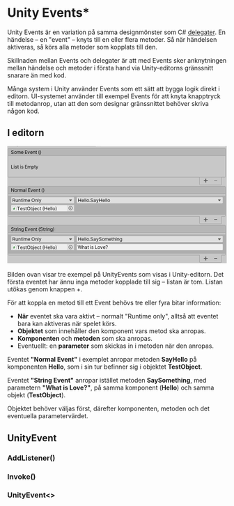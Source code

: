 # Unity Events\*

Unity Events är en variation på samma designmönster som C# [delegater](https://krank23.gitbook.io/csharp-ref/grundlaeggande/delegates#multicasting-delegat-variabler-med-flera-metoder). En händelse – en "event" – knyts till en eller flera metoder. Så när händelsen aktiveras, så körs alla metoder som kopplats till den.

Skillnaden mellan Events och delegater är att med Events sker anknytningen mellan händelse och metoder i första hand via Unity-editorns gränssnitt snarare än med kod.

Många system i Unity använder Events som ett sätt att bygga logik direkt i editorn. UI-systemet använder till exempel Events för att knyta knapptryck till metodanrop, utan att den som designar gränssnittet behöver skriva någon kod.

## I editorn

![](<../.gitbook/assets/image (5).png>)

Bilden ovan visar tre exempel på UnityEvents som visas i Unity-editorn. Det första eventet har ännu inga metoder kopplade till sig – listan är tom. Listan utökas genom knappen +.

För att koppla en metod till ett Event behövs tre eller fyra bitar information:

* **När** eventet ska vara aktivt – normalt "Runtime only", alltså att eventet bara kan aktiveras när spelet körs.
* **Objektet** som innehåller den komponent vars metod ska anropas.
* **Komponenten** och **metoden** som ska anropas.
* Eventuellt: en **parameter** som skickas in i metoden när den anropas.

Eventet **"Normal Event"** i exemplet anropar metoden **SayHello** på komponenten **Hello**, som i sin tur befinner sig i objektet **TestObject**.

Eventet **"String Event"** anropar istället metoden **SaySomething**, med parametern **"What is Love?"**, på samma komponent (**Hello**) och samma objekt (**TestObject**).

Objektet behöver väljas först, därefter komponenten, metoden och det eventuella parametervärdet.

## UnityEvent

### AddListener()

### Invoke()

### UnityEvent<>
